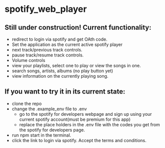 # spotify_web_player

## Still under construction! Current functionality:
- redirect to login via spotify and get OAth code.
- Set the application as the current active spotify player
- next track/previous track controls.
- pause track/resume track controls.
- Volume controls
- view your playlists, select one to play or view the songs in one. 
- search songs, artists, albums (no play button yet)
- view information on the currently playing song. 


## If you want to try it in its current state: 

- clone the repo
- change the .example_env file to .env
  - go to the spotify for developers webpage and sign up using your current spotify account(must be premium for this app)
  - replace the place holders in the .env file with the codes you get from the spotify for developers page.
- run npm start in the terminal. 
- click the link to login via spotify. Accept the terms and conditions. 
